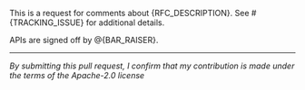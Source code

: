 This is a request for comments about {RFC_DESCRIPTION}. See #{TRACKING_ISSUE} for
additional details. 

APIs are signed off by @{BAR_RAISER}.

---

_By submitting this pull request, I confirm that my contribution is made under
the terms of the Apache-2.0 license_

